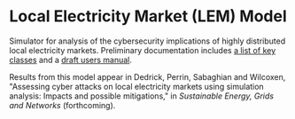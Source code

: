 # Local Electricity Market (LEM) Model

Simulator for analysis of the cybersecurity implications of highly distributed local electricity markets. Preliminary documentation includes [a list of key classes](docs/classes.md) and a [draft users manual](docs/doc.pdf).

Results from this model appear in Dedrick, Perrin, Sabaghian and Wilcoxen, "Assessing cyber attacks on local electricity markets using simulation analysis: Impacts and possible mitigations," in *Sustainable Energy, Grids and Networks* (forthcoming).
